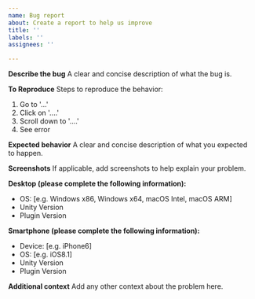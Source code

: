 ```yaml
---
name: Bug report
about: Create a report to help us improve
title: ''
labels: ''
assignees: ''

---
```


**Describe the bug**
A clear and concise description of what the bug is.

**To Reproduce**
Steps to reproduce the behavior:
1. Go to '...'
2. Click on '....'
3. Scroll down to '....'
4. See error

**Expected behavior**
A clear and concise description of what you expected to happen.

**Screenshots**
If applicable, add screenshots to help explain your problem.

**Desktop (please complete the following information):**
 - OS: [e.g. Windows x86, Windows x64, macOS Intel, macOS ARM]
 - Unity Version
 - Plugin Version

**Smartphone (please complete the following information):**
 - Device: [e.g. iPhone6]
 - OS: [e.g. iOS8.1]
 - Unity Version
 - Plugin Version

**Additional context**
Add any other context about the problem here.
